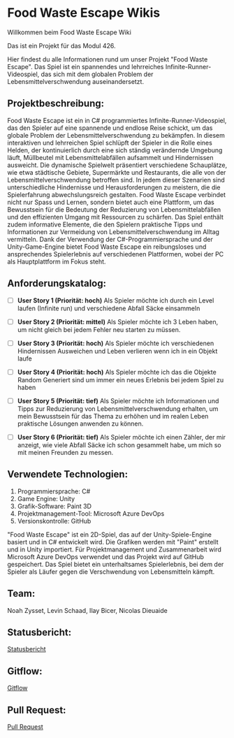 # Food Waste Escape Wikis

Willkommen beim Food Waste Escape Wiki

Das ist ein Projekt für das Modul 426.


Hier findest du alle Informationen rund um unser Projekt "Food Waste Escape". Das Spiel ist ein spannendes und lehrreiches Infinite-Runner-Videospiel, das sich mit dem globalen Problem der Lebensmittelverschwendung auseinandersetzt.

## Projektbeschreibung:
Food Waste Escape ist ein in C# programmiertes Infinite-Runner-Videospiel, das den Spieler auf eine spannende und endlose Reise schickt, um das globale Problem der Lebensmittelverschwendung zu bekämpfen. In diesem interaktiven und lehrreichen Spiel schlüpft der Spieler in die Rolle eines Helden, der kontinuierlich durch eine sich ständig verändernde Umgebung läuft, Müllbeutel mit Lebensmittelabfällen aufsammelt und Hindernissen ausweicht.
Die dynamische Spielwelt präsentiert verschiedene Schauplätze, wie etwa städtische Gebiete, Supermärkte und Restaurants, die alle von der Lebensmittelverschwendung betroffen sind. In jedem dieser Szenarien sind unterschiedliche Hindernisse und Herausforderungen zu meistern, die die Spielerfahrung abwechslungsreich gestalten.
Food Waste Escape verbindet nicht nur Spass und Lernen, sondern bietet auch eine Plattform, um das Bewusstsein für die Bedeutung der Reduzierung von Lebensmittelabfällen und den effizienten Umgang mit Ressourcen zu schärfen. Das Spiel enthält zudem informative Elemente, die den Spielern praktische Tipps und Informationen zur Vermeidung von Lebensmittelverschwendung im Alltag vermitteln.
Dank der Verwendung der C#-Programmiersprache und der Unity-Game-Engine bietet Food Waste Escape ein reibungsloses und ansprechendes Spielerlebnis auf verschiedenen Plattformen, wobei der PC als Hauptplattform im Fokus steht.

## Anforderungskatalog:
- [ ] **User Story 1 (Priorität: hoch)** Als Spieler möchte ich durch ein Level laufen (Infinite run) und verschiedene Abfall Säcke einsammeln
- [ ] **User Story 2 (Priorität: mittel)** Als Spieler möchte ich 3 Leben haben, um nicht gleich bei jedem Fehler neu starten zu müssen.
- [ ] **User Story 3 (Priorität: hoch)** Als Spieler möchte ich verschiedenen Hindernissen Ausweichen und Leben verlieren wenn ich in ein Objekt laufe
- [ ] **User Story 4  (Priorität: hoch)** Als Spieler möchte ich das die Objekte Random Generiert sind um immer ein neues Erlebnis bei jedem Spiel zu haben
- [ ] **User Story 5 (Priorität: tief)** Als Spieler möchte ich Informationen und Tipps zur Reduzierung von Lebensmittelverschwendung erhalten, um mein Bewusstsein für das Thema zu erhöhen und im realen Leben praktische Lösungen anwenden zu können.
- [ ] **User Story 6 (Priorität: tief)**  Als Spieler möchte ich einen Zähler, der mir anzeigt, wie viele Abfall Säcke ich schon gesammelt habe, um mich so mit meinen Freunden zu messen.


## Verwendete Technologien:
1. Programmiersprache: C#
2. Game Engine: Unity
3. Grafik-Software: Paint 3D
4. Projektmanagement-Tool: Microsoft Azure DevOps
5. Versionskontrolle: GitHub

"Food Waste Escape" ist ein 2D-Spiel, das auf der Unity-Spiele-Engine basiert und in C# entwickelt wird. Die Grafiken werden mit "Paint" erstellt und in Unity importiert. Für Projektmanagement und Zusammenarbeit wird Microsoft Azure DevOps verwendet und das Projekt wird auf GitHub gespeichert. Das Spiel bietet ein unterhaltsames Spielerlebnis, bei dem der Spieler als Läufer gegen die Verschwendung von Lebensmitteln kämpft.


## Team:
Noah Zysset, Levin Schaad, Ilay Bicer, Nicolas Dieuaide

## Statusbericht:
[Statusbericht](/Food-Waste-Escape-Wiki/Statusbericht)

## Gitflow:
[Gitflow](/Food-Waste-Escape-Wiki/Gitflow)

## Pull Request:
[Pull Request](/Food-Waste-Escape-Wiki/Pull-Request)
